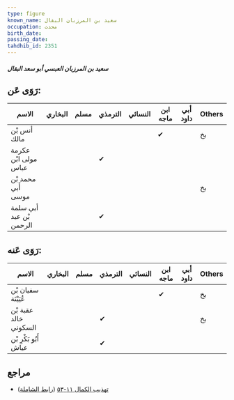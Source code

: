 ```yaml
---
type: figure
known_name: سعيد بن المرزبان البقال
occupation: محدث
birth_date:
passing_date:
tahdhib_id: 2351
---
```

##### سعيد بن المرزبان العبسي أبو سعد البقال

## رَوَى عَن:
| الاسم                   | البخاري | مسلم | الترمذي | النسائي | ابن ماجه | أبي داود | Others |
| ----------------------- | ------- | ---- | ------- | ------- | -------- | -------- | ------ |
| أنس بْن مالك            |         |      |         |         | ✔        |          | بخ     |
| عكرمة مولى ابْن عباس    |         |      | ✔       |         |          |          |        |
| محمد بْن أَبي موسى      |         |      |         |         |          |          | بخ     |
| أبي سلمة بْن عبد الرحمن |         |      | ✔       |         |          |          |        |
## رَوَى عَنه:
| الاسم                 | البخاري | مسلم | الترمذي | النسائي | ابن ماجه | أبي داود | Others |
| --------------------- | ------- | ---- | ------- | ------- | -------- | -------- | ------ |
| سفيان بْن عُيَيْنَة   |         |      |         |         | ✔        |          | بخ     |
| عقبة بْن خالد السكوني |         |      | ✔       |         |          |          | بخ     |
| أَبُو بَكْرِ بْن عياش |         |      | ✔       |         |          |          |        |
## مراجع
- [تهذيب الكمال ١١-٥٣](obsidian://open?vault=Tahdhib-al-Kamal&file=Figures/٢٣٥١-سعيد%20بن%20المرزبان%20العبسي%20أبو%20سعد%20البقال) ([رابط الشاملة](https://shamela.ws/book/3722/5373))